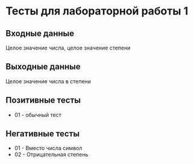 # Тесты для лабораторной работы 1

## Входные данные
Целое значение числа, целое значение степени

## Выходные данные
Целое значение числа в степени

## Позитивные тесты
- 01 - обычный тест

## Негативные тесты
- 01 - Вместо числа символ
- 02 - Отрицательная степень


